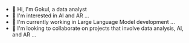 - 👋 Hi, I'm Gokul, a data analyst 
- 👀 I'm interested in AI and AR ...
- 🌱 I'm currently working in Large Language Model development ...
- 💞️ I'm looking to collaborate on projects that involve data analysis, AI, and AR ...

<!---
gokulrajar15/gokulrajar15 is a ✨ special ✨ repository because its `README.md` (this file) appears on your GitHub profile.
You can click the Preview link to take a look at your changes.
--->
